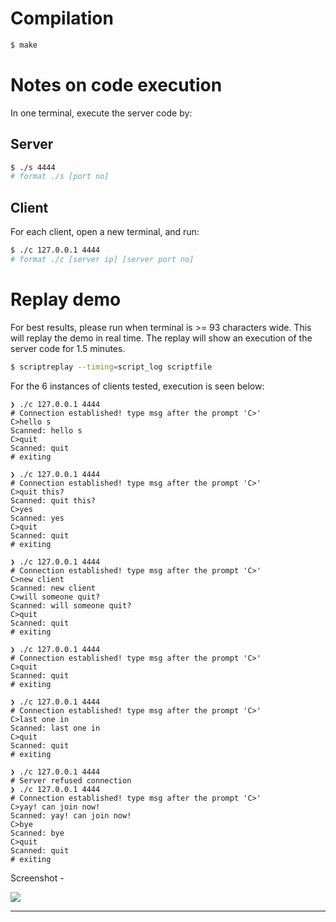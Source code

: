 # Compilation

```bash
$ make
```

# Notes on code execution

In one terminal, execute the server code by:

## Server

```bash
$ ./s 4444
# format ./s [port no]
```

## Client

For each client, open a new terminal, and run:

```bash
$ ./c 127.0.0.1 4444
# format ./c [server ip] [server port no]

```

# Replay demo

For best results, please run when terminal is >= 93 characters wide. This will replay the demo in real time.
The replay will show an execution of the server code for 1.5 minutes.

```bash
$ scriptreplay --timing=script_log scriptfile
```

For the 6 instances of clients tested, execution is seen below:

```
❯ ./c 127.0.0.1 4444
# Connection established! type msg after the prompt 'C>' 
C>hello s
Scanned: hello s
C>quit
Scanned: quit
# exiting
```

```
❯ ./c 127.0.0.1 4444
# Connection established! type msg after the prompt 'C>' 
C>quit this?
Scanned: quit this?
C>yes 
Scanned: yes 
C>quit
Scanned: quit
# exiting
```

```
❯ ./c 127.0.0.1 4444
# Connection established! type msg after the prompt 'C>' 
C>new client
Scanned: new client
C>will someone quit?
Scanned: will someone quit?
C>quit
Scanned: quit
# exiting
```

```
❯ ./c 127.0.0.1 4444
# Connection established! type msg after the prompt 'C>' 
C>quit
Scanned: quit
# exiting
```

```
❯ ./c 127.0.0.1 4444
# Connection established! type msg after the prompt 'C>' 
C>last one in
Scanned: last one in
C>quit
Scanned: quit
# exiting
```

```
❯ ./c 127.0.0.1 4444
# Server refused connection
❯ ./c 127.0.0.1 4444
# Connection established! type msg after the prompt 'C>' 
C>yay! can join now!
Scanned: yay! can join now!
C>bye
Scanned: bye
C>quit
Scanned: quit
# exiting
```

Screenshot -

![](ss.png)

---
